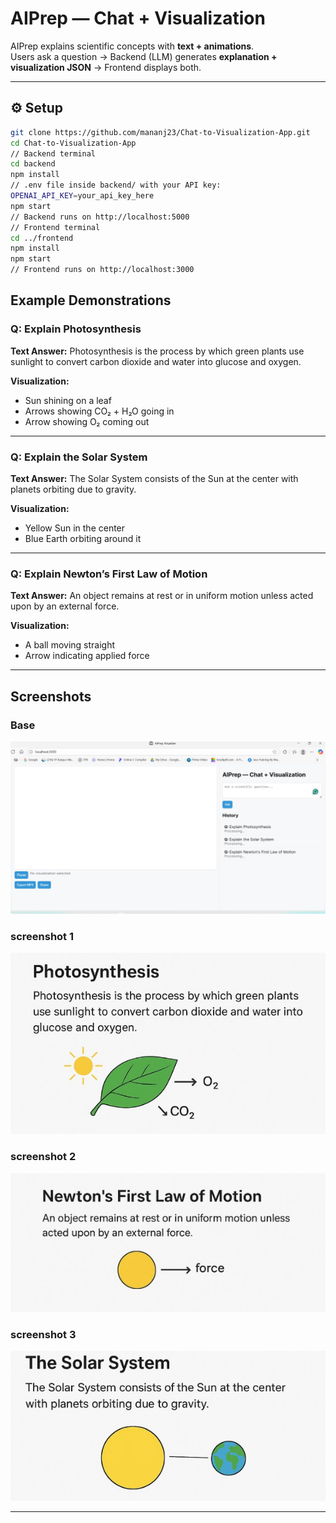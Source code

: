 # AIPrep — Chat + Visualization

AIPrep explains scientific concepts with **text + animations**.  
Users ask a question → Backend (LLM) generates **explanation + visualization JSON** → Frontend displays both.  

---

## ⚙️ Setup

```bash
git clone https://github.com/mananj23/Chat-to-Visualization-App.git
cd Chat-to-Visualization-App
// Backend terminal
cd backend
npm install
// .env file inside backend/ with your API key:
OPENAI_API_KEY=your_api_key_here
npm start
// Backend runs on http://localhost:5000
// Frontend terminal
cd ../frontend
npm install
npm start
// Frontend runs on http://localhost:3000
 ```
## Example Demonstrations


### Q: Explain Photosynthesis
**Text Answer:**
Photosynthesis is the process by which green plants use sunlight to convert carbon dioxide and water into glucose and oxygen.


**Visualization:**
- Sun shining on a leaf
- Arrows showing CO₂ + H₂O going in
- Arrow showing O₂ coming out


---


### Q: Explain the Solar System
**Text Answer:**
The Solar System consists of the Sun at the center with planets orbiting due to gravity.


**Visualization:**
- Yellow Sun in the center
- Blue Earth orbiting around it


---


### Q: Explain Newton’s First Law of Motion
**Text Answer:**
An object remains at rest or in uniform motion unless acted upon by an external force.


**Visualization:**
- A ball moving straight
- Arrow indicating applied force


---

## Screenshots
### Base 
![Base](https://github.com/mananj23/Chat-to-Visualization-App/blob/main/base.jpg)
### screenshot 1 
![screenshot1](https://github.com/mananj23/Chat-to-Visualization-App/blob/main/Screenshot1.jpg)

### screenshot 2 
![screenshot2](https://github.com/mananj23/Chat-to-Visualization-App/blob/main/Screenshot3.jpg)
### screenshot 3 
![screenshot3](https://github.com/mananj23/Chat-to-Visualization-App/blob/main/Screenshot2.jpg)




---


